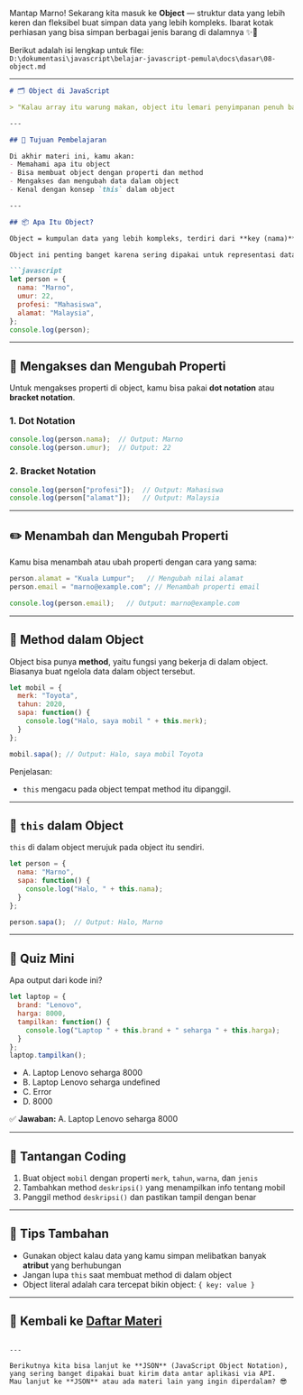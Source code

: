 Mantap Marno! Sekarang kita masuk ke **Object** — struktur data yang lebih keren dan fleksibel buat simpan data yang lebih kompleks. Ibarat kotak perhiasan yang bisa simpan berbagai jenis barang di dalamnya ✨💍

Berikut adalah isi lengkap untuk file:  
`D:\dokumentasi\javascript\belajar-javascript-pemula\docs\dasar\08-object.md`

---

```markdown
# 🗂️ Object di JavaScript

> "Kalau array itu warung makan, object itu lemari penyimpanan penuh barang." — Dev Serius

---

## 🎯 Tujuan Pembelajaran

Di akhir materi ini, kamu akan:
- Memahami apa itu object
- Bisa membuat object dengan properti dan method
- Mengakses dan mengubah data dalam object
- Kenal dengan konsep `this` dalam object

---

## 📦 Apa Itu Object?

Object = kumpulan data yang lebih kompleks, terdiri dari **key (nama)** dan **value (nilai)**. Bisa berbagai tipe data, bahkan array atau fungsi!  

Object ini penting banget karena sering dipakai untuk representasi data nyata, seperti `person`, `mobil`, atau `produk` dalam aplikasi.

```javascript
let person = {
  nama: "Marno",
  umur: 22,
  profesi: "Mahasiswa",
  alamat: "Malaysia",
};
console.log(person);
```

---

## 🧭 Mengakses dan Mengubah Properti

Untuk mengakses properti di object, kamu bisa pakai **dot notation** atau **bracket notation**.

### 1. Dot Notation

```javascript
console.log(person.nama);  // Output: Marno
console.log(person.umur);  // Output: 22
```

### 2. Bracket Notation

```javascript
console.log(person["profesi"]);  // Output: Mahasiswa
console.log(person["alamat"]);   // Output: Malaysia
```

---

## ✏️ Menambah dan Mengubah Properti

Kamu bisa menambah atau ubah properti dengan cara yang sama:

```javascript
person.alamat = "Kuala Lumpur";   // Mengubah nilai alamat
person.email = "marno@example.com"; // Menambah properti email

console.log(person.email);   // Output: marno@example.com
```

---

## 🔧 Method dalam Object

Object bisa punya **method**, yaitu fungsi yang bekerja di dalam object. Biasanya buat ngelola data dalam object tersebut.

```javascript
let mobil = {
  merk: "Toyota",
  tahun: 2020,
  sapa: function() {
    console.log("Halo, saya mobil " + this.merk);
  }
};

mobil.sapa(); // Output: Halo, saya mobil Toyota
```

Penjelasan:  
- `this` mengacu pada object tempat method itu dipanggil.

---

## 🧠 `this` dalam Object

`this` di dalam object merujuk pada object itu sendiri.

```javascript
let person = {
  nama: "Marno",
  sapa: function() {
    console.log("Halo, " + this.nama);
  }
};

person.sapa();  // Output: Halo, Marno
```

---

## 🧠 Quiz Mini

Apa output dari kode ini?

```javascript
let laptop = {
  brand: "Lenovo",
  harga: 8000,
  tampilkan: function() {
    console.log("Laptop " + this.brand + " seharga " + this.harga);
  }
};
laptop.tampilkan();
```

- A. Laptop Lenovo seharga 8000
- B. Laptop Lenovo seharga undefined
- C. Error
- D. 8000

✅ **Jawaban:** A. Laptop Lenovo seharga 8000

---

## 💪 Tantangan Coding

1. Buat object `mobil` dengan properti `merk`, `tahun`, `warna`, dan `jenis`
2. Tambahkan method `deskripsi()` yang menampilkan info tentang mobil
3. Panggil method `deskripsi()` dan pastikan tampil dengan benar

---

## 🧠 Tips Tambahan

- Gunakan object kalau data yang kamu simpan melibatkan banyak **atribut** yang berhubungan
- Jangan lupa `this` saat membuat method di dalam object
- Object literal adalah cara tercepat bikin object: `{ key: value }`

---

## 🔁 Kembali ke [Daftar Materi](../../index.md)
```

---

Berikutnya kita bisa lanjut ke **JSON** (JavaScript Object Notation), yang sering banget dipakai buat kirim data antar aplikasi via API.  
Mau lanjut ke **JSON** atau ada materi lain yang ingin diperdalam? 😎